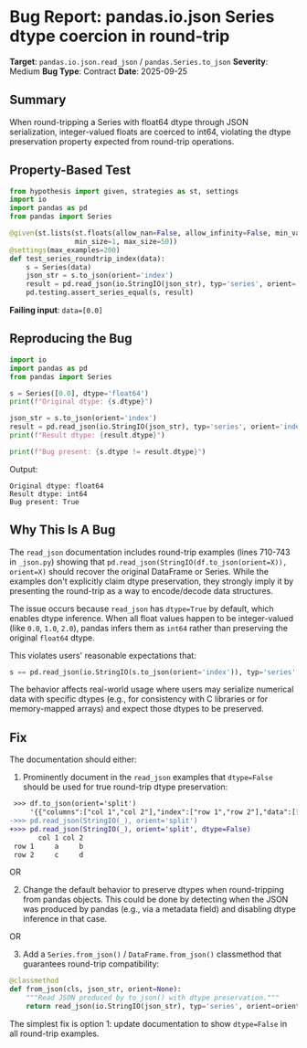 # Bug Report: pandas.io.json Series dtype coercion in round-trip

**Target**: `pandas.io.json.read_json` / `pandas.Series.to_json`
**Severity**: Medium
**Bug Type**: Contract
**Date**: 2025-09-25

## Summary

When round-tripping a Series with float64 dtype through JSON serialization, integer-valued floats are coerced to int64, violating the dtype preservation property expected from round-trip operations.

## Property-Based Test

```python
from hypothesis import given, strategies as st, settings
import io
import pandas as pd
from pandas import Series

@given(st.lists(st.floats(allow_nan=False, allow_infinity=False, min_value=-1e6, max_value=1e6),
                min_size=1, max_size=50))
@settings(max_examples=200)
def test_series_roundtrip_index(data):
    s = Series(data)
    json_str = s.to_json(orient='index')
    result = pd.read_json(io.StringIO(json_str), typ='series', orient='index')
    pd.testing.assert_series_equal(s, result)
```

**Failing input**: `data=[0.0]`

## Reproducing the Bug

```python
import io
import pandas as pd
from pandas import Series

s = Series([0.0], dtype='float64')
print(f"Original dtype: {s.dtype}")

json_str = s.to_json(orient='index')
result = pd.read_json(io.StringIO(json_str), typ='series', orient='index')
print(f"Result dtype: {result.dtype}")

print(f"Bug present: {s.dtype != result.dtype}")
```

Output:
```
Original dtype: float64
Result dtype: int64
Bug present: True
```

## Why This Is A Bug

The `read_json` documentation includes round-trip examples (lines 710-743 in `_json.py`) showing that `pd.read_json(StringIO(df.to_json(orient=X)), orient=X)` should recover the original DataFrame or Series. While the examples don't explicitly claim dtype preservation, they strongly imply it by presenting the round-trip as a way to encode/decode data structures.

The issue occurs because `read_json` has `dtype=True` by default, which enables dtype inference. When all float values happen to be integer-valued (like `0.0`, `1.0`, `2.0`), pandas infers them as `int64` rather than preserving the original `float64` dtype.

This violates users' reasonable expectations that:
```python
s == pd.read_json(io.StringIO(s.to_json(orient='index')), typ='series', orient='index')
```

The behavior affects real-world usage where users may serialize numerical data with specific dtypes (e.g., for consistency with C libraries or for memory-mapped arrays) and expect those dtypes to be preserved.

## Fix

The documentation should either:

1. Prominently document in the `read_json` examples that `dtype=False` should be used for true round-trip dtype preservation:

```diff
 >>> df.to_json(orient='split')
     '{{"columns":["col 1","col 2"],"index":["row 1","row 2"],"data":[["a","b"],["c","d"]]}}'
->>> pd.read_json(StringIO(_), orient='split')
+>>> pd.read_json(StringIO(_), orient='split', dtype=False)
       col 1 col 2
 row 1     a     b
 row 2     c     d
```

OR

2. Change the default behavior to preserve dtypes when round-tripping from pandas objects. This could be done by detecting when the JSON was produced by pandas (e.g., via a metadata field) and disabling dtype inference in that case.

OR

3. Add a `Series.from_json()` / `DataFrame.from_json()` classmethod that guarantees round-trip compatibility:

```python
@classmethod
def from_json(cls, json_str, orient=None):
    """Read JSON produced by to_json() with dtype preservation."""
    return read_json(io.StringIO(json_str), typ='series', orient=orient, dtype=False)
```

The simplest fix is option 1: update documentation to show `dtype=False` in all round-trip examples.
